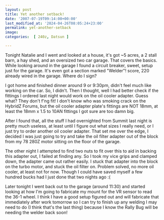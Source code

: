 ```yaml
---
layout: post
title: Yet another setback!
date: '2007-07-19T09:14:00+00:00'
last_modified_at: '2024-04-26T08:05:24+23:00'
permalink: yet-another-setback
image: 
categories:  [ 240z, Datsun ]

---
```

Tonight Natalie and I went and looked at a house, it's got ~5 acres, a 2 stall barn, a hay shed, and an oversized two car garage. That covers the basics. While looking around in the garage I found a circuit breaker, sweet, setup just for the garage. It's even got a section marked "Welder"! score, 220 already wired in the garage. Where do I sign?

I got home and finished dinner around 9 or 9:30pm, didn't feel much like working on the car. So, I didn't. Then I thought, well I had better check if the fittings I ordered last night would work on the oil cooler adapter. Guess what? They don't f'ng fit! I don't know who was smoking crack on the HybridZ Forums, but the oil cooler adapter plate's fittings are NOT 18mm, at least the 18mm x 1.5 to 10AN fittings I got sure are too damn big.

After I found that, all the stuff I had overnighted from Summit last night is pretty much useless, at least until I figure out what sizes I really need, or I just try to order another oil cooler adapter. That set me over the edge, I decided I was just going to try and take the oil filter adapter out of the block from my 78 280Z motor sitting on the floor of the garage.

The other night I attempted to find two nuts to fit over this to aid in backing this adapter out, I failed at finding any. So I took my vice grips and clamped down, the adapter came out rather easily. I stuck that adapter into the block on the turbo motor, and stuck the oil filter on. Problem solved, no more oil cooler, at least not for now. Though I could have saved myself a few hundred bucks had I just done that two nights ago :(

Later tonight I went back out to the garage (around 11:30) and started looking at how I'm going to fabricate my mount for the VR sensor to read the 36-1 wheel. I think I have a good setup figured out and will fabricate that immediately after work tomorrow so I can try to finish up any welding I may need to do (I think that's the last thing) because I know the Rally Bug will be needing the welder back soon!



